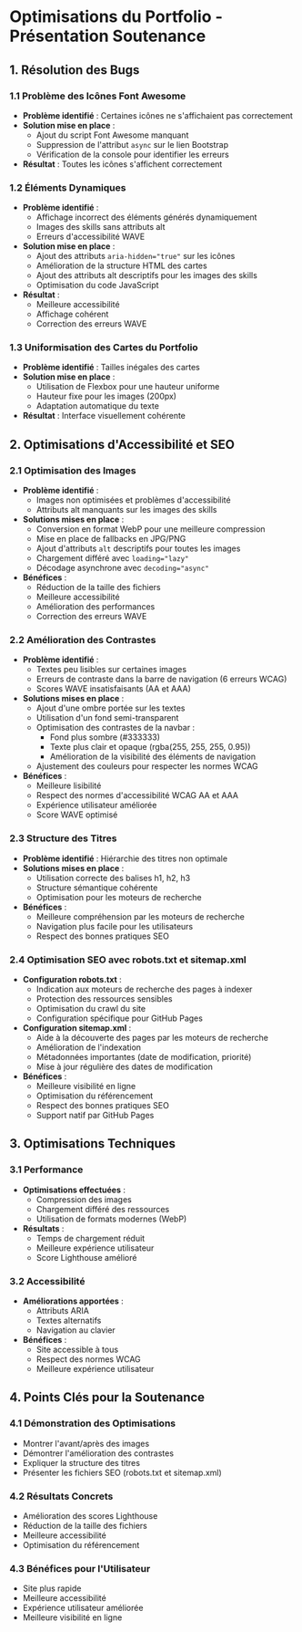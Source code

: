 # Optimisations du Portfolio - Présentation Soutenance

## 1. Résolution des Bugs

### 1.1 Problème des Icônes Font Awesome
- **Problème identifié** : Certaines icônes ne s'affichaient pas correctement
- **Solution mise en place** :
  - Ajout du script Font Awesome manquant
  - Suppression de l'attribut `async` sur le lien Bootstrap
  - Vérification de la console pour identifier les erreurs
- **Résultat** : Toutes les icônes s'affichent correctement

### 1.2 Éléments Dynamiques
- **Problème identifié** : 
  - Affichage incorrect des éléments générés dynamiquement
  - Images des skills sans attributs alt
  - Erreurs d'accessibilité WAVE
- **Solution mise en place** :
  - Ajout des attributs `aria-hidden="true"` sur les icônes
  - Amélioration de la structure HTML des cartes
  - Ajout des attributs alt descriptifs pour les images des skills
  - Optimisation du code JavaScript
- **Résultat** : 
  - Meilleure accessibilité
  - Affichage cohérent
  - Correction des erreurs WAVE

### 1.3 Uniformisation des Cartes du Portfolio
- **Problème identifié** : Tailles inégales des cartes
- **Solution mise en place** :
  - Utilisation de Flexbox pour une hauteur uniforme
  - Hauteur fixe pour les images (200px)
  - Adaptation automatique du texte
- **Résultat** : Interface visuellement cohérente

## 2. Optimisations d'Accessibilité et SEO

### 2.1 Optimisation des Images
- **Problème identifié** : 
  - Images non optimisées et problèmes d'accessibilité
  - Attributs alt manquants sur les images des skills
- **Solutions mises en place** :
  - Conversion en format WebP pour une meilleure compression
  - Mise en place de fallbacks en JPG/PNG
  - Ajout d'attributs `alt` descriptifs pour toutes les images
  - Chargement différé avec `loading="lazy"`
  - Décodage asynchrone avec `decoding="async"`
- **Bénéfices** :
  - Réduction de la taille des fichiers
  - Meilleure accessibilité
  - Amélioration des performances
  - Correction des erreurs WAVE

### 2.2 Amélioration des Contrastes
- **Problème identifié** : 
  - Textes peu lisibles sur certaines images
  - Erreurs de contraste dans la barre de navigation (6 erreurs WCAG)
  - Scores WAVE insatisfaisants (AA et AAA)
- **Solutions mises en place** :
  - Ajout d'une ombre portée sur les textes
  - Utilisation d'un fond semi-transparent
  - Optimisation des contrastes de la navbar :
    - Fond plus sombre (#333333)
    - Texte plus clair et opaque (rgba(255, 255, 255, 0.95))
    - Amélioration de la visibilité des éléments de navigation
  - Ajustement des couleurs pour respecter les normes WCAG
- **Bénéfices** :
  - Meilleure lisibilité
  - Respect des normes d'accessibilité WCAG AA et AAA
  - Expérience utilisateur améliorée
  - Score WAVE optimisé

### 2.3 Structure des Titres
- **Problème identifié** : Hiérarchie des titres non optimale
- **Solutions mises en place** :
  - Utilisation correcte des balises h1, h2, h3
  - Structure sémantique cohérente
  - Optimisation pour les moteurs de recherche
- **Bénéfices** :
  - Meilleure compréhension par les moteurs de recherche
  - Navigation plus facile pour les utilisateurs
  - Respect des bonnes pratiques SEO

### 2.4 Optimisation SEO avec robots.txt et sitemap.xml
- **Configuration robots.txt** :
  - Indication aux moteurs de recherche des pages à indexer
  - Protection des ressources sensibles
  - Optimisation du crawl du site
  - Configuration spécifique pour GitHub Pages
- **Configuration sitemap.xml** :
  - Aide à la découverte des pages par les moteurs de recherche
  - Amélioration de l'indexation
  - Métadonnées importantes (date de modification, priorité)
  - Mise à jour régulière des dates de modification
- **Bénéfices** :
  - Meilleure visibilité en ligne
  - Optimisation du référencement
  - Respect des bonnes pratiques SEO
  - Support natif par GitHub Pages

## 3. Optimisations Techniques

### 3.1 Performance
- **Optimisations effectuées** :
  - Compression des images
  - Chargement différé des ressources
  - Utilisation de formats modernes (WebP)
- **Résultats** :
  - Temps de chargement réduit
  - Meilleure expérience utilisateur
  - Score Lighthouse amélioré

### 3.2 Accessibilité
- **Améliorations apportées** :
  - Attributs ARIA
  - Textes alternatifs
  - Navigation au clavier
- **Bénéfices** :
  - Site accessible à tous
  - Respect des normes WCAG
  - Meilleure expérience utilisateur

## 4. Points Clés pour la Soutenance

### 4.1 Démonstration des Optimisations
- Montrer l'avant/après des images
- Démontrer l'amélioration des contrastes
- Expliquer la structure des titres
- Présenter les fichiers SEO (robots.txt et sitemap.xml)

### 4.2 Résultats Concrets
- Amélioration des scores Lighthouse
- Réduction de la taille des fichiers
- Meilleure accessibilité
- Optimisation du référencement

### 4.3 Bénéfices pour l'Utilisateur
- Site plus rapide
- Meilleure accessibilité
- Expérience utilisateur améliorée
- Meilleure visibilité en ligne 
